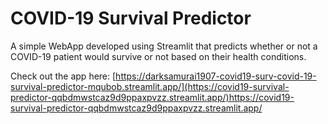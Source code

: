 # COVID-19 Survival Predictor
A simple WebApp developed using Streamlit that predicts whether or not a COVID-19 patient would survive or not based on their health conditions.

Check out the app here: [https://darksamurai1907-covid19-surv-covid-19-survival-predictor-mqubob.streamlit.app/](https://covid19-survival-predictor-qqbdmwstcaz9d9ppaxpvzz.streamlit.app/)https://covid19-survival-predictor-qqbdmwstcaz9d9ppaxpvzz.streamlit.app/
